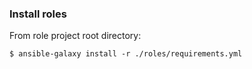 ### Install roles
From role project root directory:
```
$ ansible-galaxy install -r ./roles/requirements.yml

```
